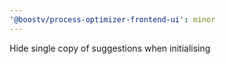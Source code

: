 ```yaml
---
'@boostv/process-optimizer-frontend-ui': minor
---
```


Hide single copy of suggestions when initialising
